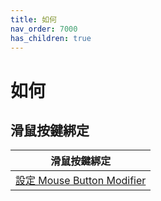 ```yaml
---
title: 如何
nav_order: 7000
has_children: true
---
```



# 如何


## 滑鼠按鍵綁定

| 滑鼠按鍵綁定 |
| ------- |
| [設定 Mouse Button Modifier](https://samwhelp.github.io/note-about-xfce/read/howto/config-mouse-button-modifier.html) |
